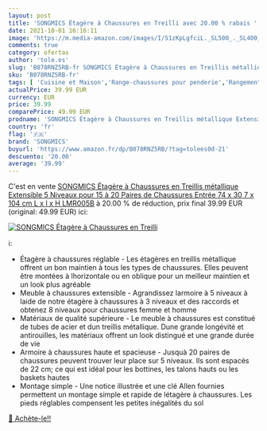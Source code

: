 ```yaml
---
layout: post
title: 'SONGMICS Étagère à Chaussures en Treilli avec 20.00 % rabais '
date: 2021-10-01 16:16:11
image: 'https://m.media-amazon.com/images/I/51zKpLgfciL._SL500_._SL400_.jpg'
comments: true
category: ofertas
author: 'tole.es'
slug: 'B078RNZ5RB-fr SONGMICS Étagère à Chaussures en Treillis métallique...'
sku: 'B078RNZ5RB-fr'
tags: [ 'Cuisine et Maison','Range-chaussures pour penderie','Rangement et organisation','Rangement pour vêtements et penderies','songmics', ]
actualPrice: 39.99 EUR
currency: EUR
price: 39.99
comparePrice: 49.99 EUR
prodname: 'SONGMICS Étagère à Chaussures en Treillis métallique Extensible 5 Niveaux pour 15 à 20 Paires de Chaussures Entrée 74 x 30 7 x 104 cm  L x l x H  LMR005B'
country: 'fr'
flag: '🇫🇷'
brand: 'SONGMICS'
buyurl: 'https://www.amazon.fr/dp/B078RNZ5RB/?tag=tolees0d-21'
descuento: '20.00'
average: '39.99'
---
```


C'est en vente [SONGMICS Étagère à Chaussures en Treillis métallique Extensible 5 Niveaux pour 15 à 20 Paires de Chaussures Entrée 74 x 30 7 x 104 cm  L x l x H  LMR005B](https://www.amazon.fr/dp/B078RNZ5RB/?tag=tolees0d-21)  à  20.00 % de réduction, prix final  39.99 EUR (original: 49.99 EUR) ici:

[![SONGMICS Étagère à Chaussures en Treilli](https://m.media-amazon.com/images/I/51zKpLgfciL._SL500_._SL400_.jpg)](https://www.amazon.fr/dp/B078RNZ5RB/?tag=tolees0d-21)

ℹ️:

- Étagère à chaussures réglable - Les étagères en treillis métallique offrent un bon maintien à tous les types de chaussures. Elles peuvent être montées à lhorizontale ou en oblique pour un meilleur maintien et un look plus agréable
- Meuble à chaussures extensible - Agrandissez larmoire à 5 niveaux à laide de notre étagère à chaussures à 3 niveaux et des raccords et obtenez 8 niveaux pour chaussures femme et homme
- Matériaux de qualité supérieure - Le meuble à chaussures est constitué de tubes de acier et dun treillis métallique. Dune grande longévité et antirouilles, les matériaux offrent un look distingué et une grande durée de vie
- Armoire à chaussures haute et spacieuse - Jusquà 20 paires de chaussures peuvent trouver leur place sur 5 niveaux. Ils sont espacés de 22 cm; ce qui est idéal pour les bottines, les talons hauts ou les baskets hautes
- Montage simple - Une notice illustrée et une clé Allen fournies permettent un montage simple et rapide de létagère à chaussures. Les pieds réglables compensent les petites inégalités du sol

[🛒 Achète-le!!](https://www.amazon.fr/dp/B078RNZ5RB/?tag=tolees0d-21)
